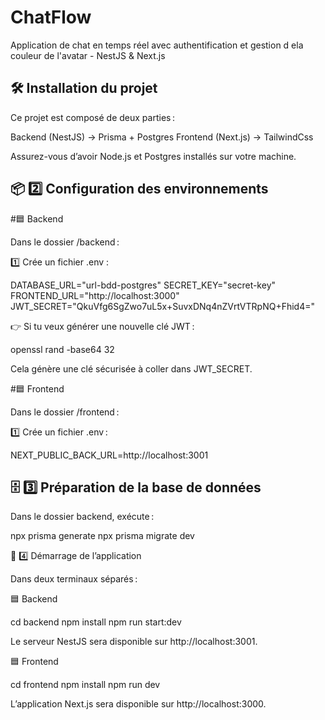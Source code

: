 # ChatFlow
Application de chat en temps réel avec authentification et gestion d ela couleur de l'avatar - NestJS &amp; Next.js

## 🛠️ Installation du projet
Ce projet est composé de deux parties :

Backend (NestJS) -> Prisma + Postgres 
Frontend (Next.js) -> TailwindCss

Assurez-vous d’avoir Node.js et Postgres installés sur votre machine.

## 📦 2️⃣ Configuration des environnements
#🟦 Backend

Dans le dossier /backend :

1️⃣ Crée un fichier .env :

DATABASE_URL="url-bdd-postgres"
SECRET_KEY="secret-key"
FRONTEND_URL="http://localhost:3000"
JWT_SECRET="QkuVfg6SgZwo7uL5x+SuvxDNq4nZVrtVTRpNQ+Fhid4="

👉 Si tu veux générer une nouvelle clé JWT :

openssl rand -base64 32

Cela génère une clé sécurisée à coller dans JWT_SECRET.

#🟦 Frontend

Dans le dossier /frontend :

1️⃣ Crée un fichier .env :

NEXT_PUBLIC_BACK_URL=http://localhost:3001

## 🗄️ 3️⃣ Préparation de la base de données

Dans le dossier backend, exécute :

npx prisma generate
npx prisma migrate dev

🚀 4️⃣ Démarrage de l’application

Dans deux terminaux séparés :

🟦 Backend

cd backend
npm install
npm run start:dev

Le serveur NestJS sera disponible sur http://localhost:3001.

🟦 Frontend

cd frontend
npm install
npm run dev

L’application Next.js sera disponible sur http://localhost:3000.
